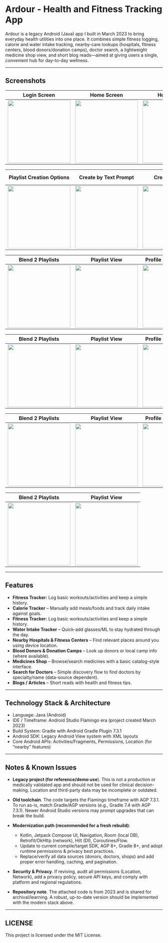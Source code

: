 # Ardour - Health and Fitness Tracking App
Ardour is a legacy Android (Java) app I built in March 2023 to bring everyday health utilities into one place. It combines simple fitness logging, calorie and water intake tracking, nearby-care lookups (hospitals, fitness centers, blood donors/donation camps), doctor search, a lightweight medicine shop view, and short blog reads—aimed at giving users a single, convenient hub for day-to-day wellness.

---

## Screenshots

| Login Screen | Home Screen | Home Screen | Home Screen |
| :---: | :---: | :---: | :---: |
| <img src="https://github.com/user-attachments/assets/ff692cd6-2c8d-49fc-8149-1f5f84329da8" width="200" /> | <img src="https://github.com/user-attachments/assets/361275c4-24b1-468e-b09c-b20a0bd628c2" width="200" /> | <img src="https://github.com/user-attachments/assets/ed174aad-984b-4abc-a10d-b74c014b3efe" width="200" /> | <img src="https://github.com/user-attachments/assets/0752e625-e2bd-4953-b59e-e9300b029e61" width="200" />

| Playlist Creation Options | Create by Text Prompt | Create By Image | Create By Image (Upload) |
| :---: | :---: | :---: | :---: |
| <img src="https://github.com/user-attachments/assets/1bb45a9e-ad9f-4b72-ac08-aa60faf11520" width="200" /> |<img src="https://github.com/user-attachments/assets/f7309bd8-703a-47bb-9f6b-15fa94e85005" width="200" /> | <img src="https://github.com/user-attachments/assets/28fea08d-3d2d-40c0-8dd0-6aa7dc673350" width="200" /> | <img src="https://github.com/user-attachments/assets/bca2d9ef-e42f-41e3-aa21-5fd4e750c891" width="200" />|

| Blend 2 Playlists | Playlist View | Profile Screen (Bottom) | Show All Playlists |
| :---: | :---: | :---: | :---: |
| <img src="https://github.com/user-attachments/assets/d5a03d70-4c91-4367-b6e5-0890627cf929" width="200" /> | <img src="https://github.com/user-attachments/assets/8c5c112b-4828-46e0-843e-16ba3c4c5378" width="200" /> | <img src="https://github.com/user-attachments/assets/94d74ac1-af00-46f4-8b2a-3c1b7f4282f5" width="200" /> | <img src="https://github.com/user-attachments/assets/e3c159eb-ed22-4fec-a113-d591307d3f26" width="200"/> |


| Blend 2 Playlists | Playlist View | Profile Screen (Bottom) | Show All Playlists |
| :---: | :---: | :---: | :---: |
| <img src="https://github.com/user-attachments/assets/139b9ded-7ab4-4610-879e-e22000c27e0c" width="200" /> |<img src="https://github.com/user-attachments/assets/2d3addc5-f5e1-4390-a731-95492bf8af8e" width="200" /> |<img src="https://github.com/user-attachments/assets/f745aacc-6878-4dab-8626-e5946ea4596f" width="200" /> | <img src="https://github.com/user-attachments/assets/b8b1bcd0-e9d5-4d75-a0db-2004692b54db" width="200"/> |

| Blend 2 Playlists | Playlist View | Profile Screen (Bottom) | Show All Playlists |
| :---: | :---: | :---: | :---: |
|<img src="https://github.com/user-attachments/assets/269cbf1c-e8b2-4db6-9a80-6599530ff2c0" width="200" /> | <img src="https://github.com/user-attachments/assets/ff638a85-11df-43b3-a29b-5cf3c637059b" width="200" /> | <img src="https://github.com/user-attachments/assets/630a5f0f-cc37-4819-abba-27a3624c3238" width="200" /> | <img src="https://github.com/user-attachments/assets/dbe36e96-03bd-4212-bd61-3f8471f06b91" width="200"/> |

| Blend 2 Playlists | Playlist View |
| :---: | :---: |
|<img src="https://github.com/user-attachments/assets/a813ab1f-b47f-4e9a-80c8-7ae8221b0656" width="200" /> | <img src="https://github.com/user-attachments/assets/63f7307e-7166-4bec-a511-8ad69708e6da" width="200" /> | 

---

## Features

* **Fitness Tracker:** Log basic workouts/activities and keep a simple history.
* **Calorie Tracker** – Manually add meals/foods and track daily intake against goals.
* **Fitness Tracker:** Log basic workouts/activities and keep a simple history.
* **Water Intake Tracker** – Quick-add glasses/ML to stay hydrated through the day.
* **Nearby Hospitals & Fitness Centers** – Find relevant places around you using device location.
* **Blood Donors & Donation Camps** – Look up donors or local camp info (where available).
* **Medicines Shop** – Browse/search medicines with a basic catalog-style interface.
* **Search for Doctors** – Simple discovery flow to find doctors by specialty/name (data-source dependent).
* **Blogs / Articles** – Short reads with health and fitness tips.


---

## Technology Stack & Architecture

* Language: Java (Android)
* IDE / Timeframe: Android Studio Flamingo era (project created March 2023)
* Build System: Gradle with Android Gradle Plugin 7.3.1
* Android SDK: Legacy Android View system with XML layouts
* Core Android APIs: Activities/Fragments, Permissions, Location (for “nearby” features)

---

## Notes & Known Issues

* **Legacy project (for reference/demo use**). This is not a production or medically validated app and should not be used for clinical decision-making. Location and third-party data may be incomplete or outdated.
* **Old toolchain**. The code targets the Flamingo timeframe with AGP 7.3.1. To run as-is, match Gradle/AGP versions (e.g., Gradle 7.4 with AGP 7.3.1). Newer Android Studio versions may prompt upgrades that can break the build.

* **Modernization path (recommended for a fresh rebuild)**:
   * Kotlin, Jetpack Compose UI, Navigation, Room (local DB), Retrofit/OkHttp (network), Hilt (DI), Coroutines/Flow.
   * Update to current compile/target SDK, AGP 8+, Gradle 8+, and adopt runtime permissions & privacy best practices.
   * Replace/verify all data sources (donors, doctors, shops) and add proper error handling, caching, and pagination.

* **Security & Privacy**. If reviving, audit all permissions (Location, Network), add a privacy policy, secure API keys, and comply with platform and regional regulations.

*  **Repository note**. The attached code is from 2023 and is shared for archival/learning. A robust, up-to-date version should be implemented with the modern stack above.

---

## LICENSE
This project is licensed under the MIT License.
